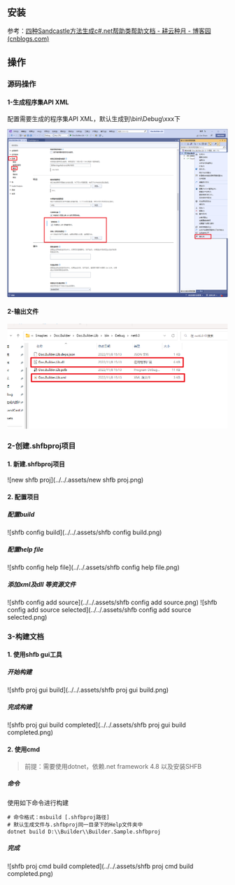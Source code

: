 ## 安装

参考：[四种Sandcastle方法生成c#.net帮助类帮助文档 - 耕云种月 - 博客园 (cnblogs.com)](https://www.cnblogs.com/anyushengcms/p/7682501.html)



## 操作

### 源码操作

#### 1-生成程序集API XML

配置需要生成的程序集API XML，默认生成到\bin\Debug\xxx下

![配置程序集](../../.assets/输出程序集xml.png)

#### 2-输出文件

![输出的xml](../../.assets/输出的xml.png)



### 2-创建.shfbproj项目

#### 1. 新建.shfbproj项目
![new shfb proj](../../.assets/new shfb proj.png)

#### 2. 配置项目

##### 配置build

![shfb config build](../../.assets/shfb config build.png)

##### 配置help file

![shfb config help file](../../.assets/shfb config help file.png)

##### 添加xml及dll 等资源文件

![shfb config add source](../../.assets/shfb config add source.png)
![shfb config add source selected](../../.assets/shfb config add source selected.png)

### 3-构建文档

#### 1. 使用shfb gui工具

##### 开始构建

![shfb proj gui build](../../.assets/shfb proj gui build.png)

##### 完成构建

![shfb proj gui build completed](../../.assets/shfb proj gui build completed.png)

#### 2. 使用cmd

> 前提：需要使用dotnet，依赖.net framework 4.8 以及安装SHFB

##### 命令

使用如下命令进行构建

```shell
# 命令格式：msbuild [.shfbproj路径]
# 默认生成文件与.shfbproj同一目录下的Help文件夹中
dotnet build D:\\Builder\\Builder.Sample.shfbproj
```
##### 完成

![shfb proj cmd build completed](../../.assets/shfb proj cmd build completed.png)


